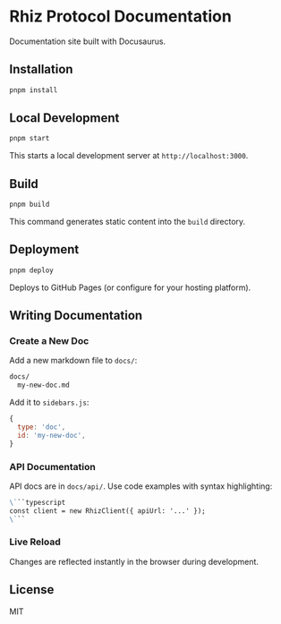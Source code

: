 # Rhiz Protocol Documentation

Documentation site built with Docusaurus.

## Installation

```bash
pnpm install
```

## Local Development

```bash
pnpm start
```

This starts a local development server at `http://localhost:3000`.

## Build

```bash
pnpm build
```

This command generates static content into the `build` directory.

## Deployment

```bash
pnpm deploy
```

Deploys to GitHub Pages (or configure for your hosting platform).

## Writing Documentation

### Create a New Doc

Add a new markdown file to `docs/`:

```bash
docs/
  my-new-doc.md
```

Add it to `sidebars.js`:

```js
{
  type: 'doc',
  id: 'my-new-doc',
}
```

### API Documentation

API docs are in `docs/api/`. Use code examples with syntax highlighting:

```markdown
\```typescript
const client = new RhizClient({ apiUrl: '...' });
\```
```

### Live Reload

Changes are reflected instantly in the browser during development.

## License

MIT

